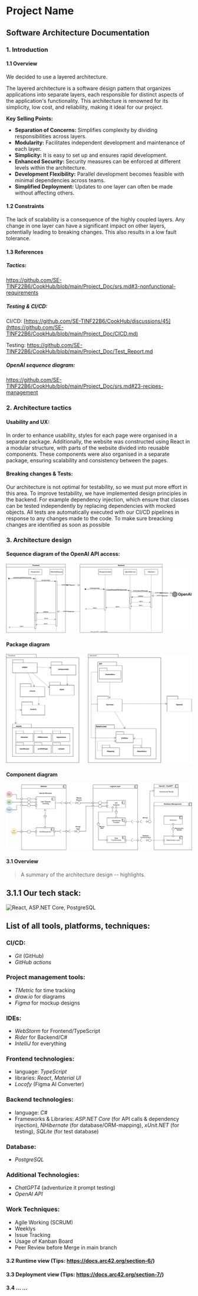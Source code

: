 # Project Name
## Software Architecture Documentation

### 1. Introduction
#### 1.1 Overview
We decided to use a layered architecture.

The layered architecture is a software design pattern that organizes applications into separate layers, each responsible for distinct aspects of the application's functionality. This architecture is renowned for its simplicity, low cost, and reliability, making it ideal for our project.

**Key Selling Points:**

- **Separation of Concerns:** Simplifies complexity by dividing responsibilities across layers.
- **Modularity:** Facilitates independent development and maintenance of each layer.
- **Simplicity:** It is easy to set up and ensures rapid development.
- **Enhanced Security:** Security measures can be enforced at different levels within the architecture.
- **Development Flexibility:** Parallel development becomes feasible with minimal dependencies across teams.
- **Simplified Deployment:** Updates to one layer can often be made without affecting others.
  
#### 1.2 Constraints
The lack of scalability is a consequence of the highly coupled layers. Any change in one layer can have a significant impact on other layers, potentially leading to breaking changes. This also results in a low fault tolerance.

#### 1.3 References
##### Tactics: 
https://github.com/SE-TINF22B6/CookHub/blob/main/Project_Doc/srs.md#3-nonfunctional-requirements
##### Testing & CI/CD:
CI/CD: [https://github.com/SE-TINF22B6/CookHub/discussions/45](https://github.com/SE-TINF22B6/CookHub/blob/main/Project_Doc/CICD.md)

Testing: https://github.com/SE-TINF22B6/CookHub/blob/main/Project_Doc/Test_Report.md
##### OpenAI sequence diagram:
https://github.com/SE-TINF22B6/CookHub/blob/main/Project_Doc/srs.md#23-recipes-management

### 2. Architecture tactics
#### Usability and UX:
In order to enhance usability, styles for each page were organised in a separate package. Additionally, the website was constructed using React in a modular structure, with parts of the website divided into reusable components. These components were also organised in a separate package, ensuring scalability and consistency between the pages.

#### Breaking changes & Tests:
Our architecture is not optimal for testability, so we must put more effort in this area.
To improve testability, we have implemented design principles in the backend. For example dependency injection, which ensure that classes can be tested independently by replacing dependencies with mocked objects.
  All tests are automatically executed with our CI/CD pipelines in response to any changes made to the code. To make sure breacking changes are identified as soon as possible

### 3. Architecture design

#### Sequence diagram of the OpenAI API access:
![image](https://github.com/SE-TINF22B6/CookHub/raw/main/Project_Doc/Diagrams/openai-sequence-diagram.drawio.svg)

#### Package diagram
![image](https://raw.githubusercontent.com/SE-TINF22B6/CookHub/6359bde867a9dcb0d8e79b7a5503971673a0f6c6/Project_Doc/Diagrams/package-diagram.drawio.svg)

#### Component diagram
![image](https://raw.githubusercontent.com/SE-TINF22B6/CookHub/efa0b47abc95072286463ddcf41b16e0a9d15486/Project_Doc/Diagrams/component_diagram.drawio.svg)



#### 3.1 Overview 
> A summary of the architecture design -- highlights.
## 3.1.1 Our tech stack:
![React, ASP.NET Core, PostgreSQL](https://github.com/SE-TINF22B6/CookHub/assets/77683850/986d59aa-00c7-491f-8740-b4a0efc1c10b)

## List of all tools, platforms, techniques:
### CI/CD:
- _Git_ (GitHub)
- _GitHub actions_

### Project management tools:
- _TMetric_ for time tracking
- _draw.io_ for diagrams
- _Figma_ for mockup designs

### IDEs:
- _WebStorm_ for Frontend/TypeScript
- _Rider_ for Backend/C#
- _IntelliJ_ for everything

### Frontend technologies:
- language: _TypeScript_
- libraries: _React_, _Material UI_
- _Locofy_ (Figma AI Converter)

### Backend technologies:
- language: _C#_
- Frameworks & Libraries: _ASP.NET Core_ (for API calls & dependency injection), _NHibernate_ (for database/ORM-mapping), _xUnit.NET_ (for testing), _SQLite_ (for test database)

### Database:
- _PostgreSQL_

### Additional Technologies:
- _ChatGPT4_ (adventurize it prompt testing)
- _OpenAI API_ 

### Work Techniques:
- Agile Working (SCRUM)
- Weeklys
- Issue Tracking
- Usage of Kanban Board
- Peer Review before Merge in main branch


#### 3.2 Runtime view (Tips: https://docs.arc42.org/section-6/)

#### 3.3 Deployment view (Tips: https://docs.arc42.org/section-7/)

#### 3.4 ... ...


